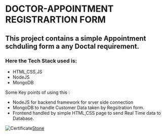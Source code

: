 # DOCTOR-APPOINTMENT REGISTRARTION FORM

## This project contains a simple Appointment schduling form a any Doctal requirement.

### Here the Tech Stack used is:

* HTML,CSS,JS
* NodeJS 
* MongoDB

Some Key points of using this :
* NodeJS for backend framework for srver side connection
* MongoDB to handle Customer Data taken by Regsitration form.
* Frontend handled by simple HTML,CSS page to send Real Time data to Database.

![Certificate](e:/ABIR/Pictures/Screenshots/Core%20Java%20Basic.PNG)[Stone](../../Downloads/stone.css)